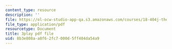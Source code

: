 ```yaml
---
content_type: resource
description: ''
file: https://ol-ocw-studio-app-qa.s3.amazonaws.com/courses/18-404j-theory-of-computation-fall-2020/8b3e808aa8f62fc7000d5ff404da54a9_TSI3LR5WZmo.pdf
file_type: application/pdf
resourcetype: Document
title: 3play pdf file
uid: 8b3e808a-a8f6-2fc7-000d-5ff404da54a9
---
```


